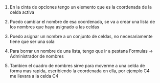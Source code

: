 1. En la cinta de opciones tengo un elemento que es la coordenada de la celda activa

2. Puedo cambiar el nombre de esa coordenada, se va a crear una lista de los nombres que haya asignado a las celdas

3. Puedo asignar un nombre a un conjunto de celdas, no necesariamente tiene que ser una sola 

4. Para borrar un nombre de una lista, tengo que ir a pestana Formulas -> Administrador de nombres 

5. Tambien el cuadro de nombres sirve para moverme a una celda de forma mas rapida, escribiendo la coordenada en ella, por ejemplo C4
   me llevara a la celda C4